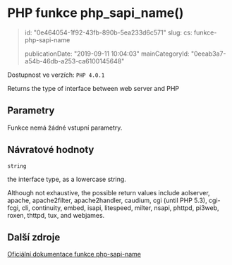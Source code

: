 PHP funkce php_sapi_name()
==========================

> id: "0e464054-1f92-43fb-890b-5ea233d6c571"
> slug:
> 	cs: funkce-php-sapi-name
>
> publicationDate: "2019-09-11 10:04:03"
> mainCategoryId: "0eeab3a7-a54b-46db-a253-ca6100145648"

Dostupnost ve verzích: `PHP 4.0.1`

Returns the type of interface between web server and PHP


Parametry
--------------

Funkce nemá žádné vstupní parametry.

Návratové hodnoty
----------------

`string`

the interface type, as a lowercase string.
</p>
<p>
Although not exhaustive, the possible return values include
aolserver, apache,
apache2filter, apache2handler,
caudium, cgi (until PHP 5.3),
cgi-fcgi, cli,
continuity, embed,
isapi, litespeed,
milter, nsapi,
phttpd, pi3web, roxen,
thttpd, tux, and webjames.

Další zdroje
------------

[Oficiální dokumentace funkce php-sapi-name](https://www.php.net/manual/en/function.php-sapi-name.php)
